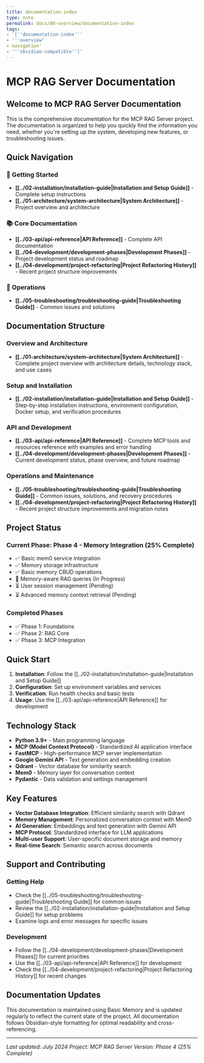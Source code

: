 ```yaml
---
title: documentation-index
type: note
permalink: docs/00-overview/documentation-index
tags:
- '[''documentation-index'''
- '''overview'
- navigation'
- '''obsidian-compatible'']'
---
```


# MCP RAG Server Documentation

## Welcome to MCP RAG Server Documentation

This is the comprehensive documentation for the MCP RAG Server project. The documentation is organized to help you quickly find the information you need, whether you're setting up the system, developing new features, or troubleshooting issues.

## Quick Navigation

### 🚀 Getting Started

- **[[../02-installation/installation-guide|Installation and Setup Guide]]** - Complete setup instructions
- **[[../01-architecture/system-architecture|System Architecture]]** - Project overview and architecture

### 📚 Core Documentation

- **[[../03-api/api-reference|API Reference]]** - Complete API documentation
- **[[../04-development/development-phases|Development Phases]]** - Project development status and roadmap
- **[[../04-development/project-refactoring|Project Refactoring History]]** - Recent project structure improvements

### 🔧 Operations

- **[[../05-troubleshooting/troubleshooting-guide|Troubleshooting Guide]]** - Common issues and solutions

## Documentation Structure

### Overview and Architecture

- **[[../01-architecture/system-architecture|System Architecture]]** - Complete project overview with architecture details, technology stack, and use cases

### Setup and Installation

- **[[../02-installation/installation-guide|Installation and Setup Guide]]** - Step-by-step installation instructions, environment configuration, Docker setup, and verification procedures

### API and Development

- **[[../03-api/api-reference|API Reference]]** - Complete MCP tools and resources reference with examples and error handling
- **[[../04-development/development-phases|Development Phases]]** - Current development status, phase overview, and future roadmap

### Operations and Maintenance

- **[[../05-troubleshooting/troubleshooting-guide|Troubleshooting Guide]]** - Common issues, solutions, and recovery procedures
- **[[../04-development/project-refactoring|Project Refactoring History]]** - Recent project structure improvements and migration notes

## Project Status

### Current Phase: Phase 4 - Memory Integration (25% Complete)

- ✅ Basic mem0 service integration
- ✅ Memory storage infrastructure
- ✅ Basic memory CRUD operations
- 🔄 Memory-aware RAG queries (In Progress)
- ⏳ User session management (Pending)
- ⏳ Advanced memory context retrieval (Pending)

### Completed Phases

- ✅ Phase 1: Foundations
- ✅ Phase 2: RAG Core
- ✅ Phase 3: MCP Integration

## Quick Start

1. **Installation**: Follow the [[../02-installation/installation-guide|Installation and Setup Guide]]
2. **Configuration**: Set up environment variables and services
3. **Verification**: Run health checks and basic tests
4. **Usage**: Use the [[../03-api/api-reference|API Reference]] for development

## Technology Stack

- **Python 3.9+** - Main programming language
- **MCP (Model Context Protocol)** - Standardized AI application interface
- **FastMCP** - High-performance MCP server implementation
- **Google Gemini API** - Text generation and embedding creation
- **Qdrant** - Vector database for similarity search
- **Mem0** - Memory layer for conversation context
- **Pydantic** - Data validation and settings management

## Key Features

- **Vector Database Integration**: Efficient similarity search with Qdrant
- **Memory Management**: Personalized conversation context with Mem0
- **AI Generation**: Embeddings and text generation with Gemini API
- **MCP Protocol**: Standardized interface for LLM applications
- **Multi-user Support**: User-specific document storage and memory
- **Real-time Search**: Semantic search across documents

## Support and Contributing

### Getting Help

- Check the [[../05-troubleshooting/troubleshooting-guide|Troubleshooting Guide]] for common issues
- Review the [[../02-installation/installation-guide|Installation and Setup Guide]] for setup problems
- Examine logs and error messages for specific issues

### Development

- Follow the [[../04-development/development-phases|Development Phases]] for current priorities
- Use the [[../03-api/api-reference|API Reference]] for development
- Check the [[../04-development/project-refactoring|Project Refactoring History]] for recent changes

## Documentation Updates

This documentation is maintained using Basic Memory and is updated regularly to reflect the current state of the project. All documentation follows Obsidian-style formatting for optimal readability and cross-referencing.

---

*Last updated: July 2024*
*Project: MCP RAG Server*
*Version: Phase 4 (25% Complete)*